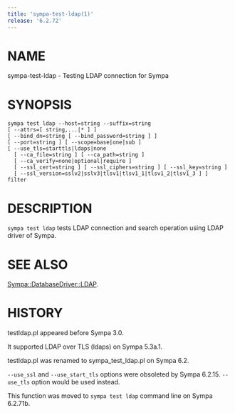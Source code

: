 ```yaml
---
title: 'sympa-test-ldap(1)'
release: '6.2.72'
---
```


# NAME

sympa-test-ldap - Testing LDAP connection for Sympa

# SYNOPSIS

    sympa test ldap --host=string --suffix=string
    [ --attrs=[ string,...|* ] ]
    [ --bind_dn=string [ --bind_password=string ] ]
    [ --port=string ] [ --scope=base|one|sub ]
    [ --use_tls=starttls|ldaps|none
      [ --ca_file=string ] [ --ca_path=string ]
      [ --ca_verify=none|optional|require ]
      [ --ssl_cert=string ] [ --ssl_ciphers=string ] [ --ssl_key=string ]
      [ --ssl_version=sslv2|sslv3|tlsv1|tlsv1_1|tlsv1_2|tlsv1_3 ] ]
    filter

# DESCRIPTION

`sympa test ldap` tests LDAP connection and search operation using LDAP
driver of Sympa.

# SEE ALSO

[Sympa::DatabaseDriver::LDAP](./Sympa-DatabaseDriver-LDAP.3.md).

# HISTORY

testldap.pl appeared before Sympa 3.0.

It supported LDAP over TLS (ldaps) on Sympa 5.3a.1.

testldap.pl was renamed to sympa\_test\_ldap.pl on Sympa 6.2.

`--use_ssl` and `--use_start_tls` options were obsoleted by Sympa 6.2.15.
`--use_tls` option would be used instead.

This function was moved to `sympa test ldap` command line on Sympa 6.2.71b.
